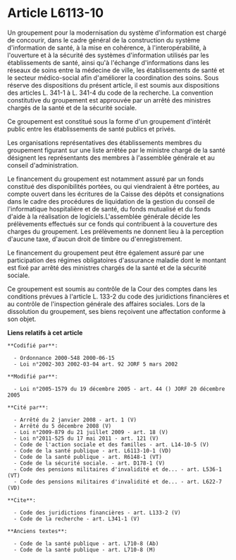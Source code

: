 # Article L6113-10

Un groupement pour la modernisation du système d'information est chargé de concourir, dans le cadre général de la
construction du système d'information de santé, à la mise en cohérence, à l'interopérabilité, à l'ouverture et à la sécurité
des systèmes d'information utilisés par les établissements de santé, ainsi qu'à l'échange d'informations dans les réseaux de
soins entre la médecine de ville, les établissements de santé et le secteur médico-social afin d'améliorer la coordination
des soins. Sous réserve des dispositions du présent article, il est soumis aux dispositions des articles L. 341-1 à L. 341-4
du code de la recherche. La convention constitutive du groupement est approuvée par un arrêté des ministres chargés de la
santé et de la sécurité sociale. 

Ce groupement est constitué sous la forme d'un groupement d'intérêt public entre les établissements de santé publics et
privés. 

Les organisations représentatives des établissements membres du groupement figurant sur une liste arrêtée par le ministre
chargé de la santé désignent les représentants des membres à l'assemblée générale et au conseil d'administration. 

Le financement du groupement est notamment assuré par un fonds constitué des disponibilités portées, ou qui viendraient à
être portées, au compte ouvert dans les écritures de la Caisse des dépôts et consignations dans le cadre des procédures de
liquidation de la gestion du conseil de l'informatique hospitalière et de santé, du fonds mutualisé et du fonds d'aide à la
réalisation de logiciels.L'assemblée générale décide les prélèvements effectués sur ce fonds qui contribuent à la couverture
des charges du groupement. Les prélèvements ne donnent lieu à la perception d'aucune taxe, d'aucun droit de timbre ou
d'enregistrement. 

Le financement du groupement peut être également assuré par une participation des régimes obligatoires d'assurance maladie
dont le montant est fixé par arrêté des ministres chargés de la santé et de la sécurité sociale. 

Ce groupement est soumis au contrôle de la Cour des comptes dans les conditions prévues à l'article L. 133-2 du code des
juridictions financières et au contrôle de l'inspection générale des affaires sociales. Lors de la dissolution du groupement,
ses biens reçoivent une affectation conforme à son objet.

**Liens relatifs à cet article**

	**Codifié par**:

	  - Ordonnance 2000-548 2000-06-15
	  - Loi n°2002-303 2002-03-04 art. 92 JORF 5 mars 2002

	**Modifié par**:

	  - Loi n°2005-1579 du 19 décembre 2005 - art. 44 () JORF 20 décembre 2005

	**Cité par**:

	  - Arrêté du 2 janvier 2008 - art. 1 (V)
	  - Arrêté du 5 décembre 2008 (V)
	  - Loi n°2009-879 du 21 juillet 2009 - art. 18 (V)
	  - Loi n°2011-525 du 17 mai 2011 - art. 121 (V)
	  - Code de l'action sociale et des familles - art. L14-10-5 (V)
	  - Code de la santé publique - art. L6113-10-1 (VD)
	  - Code de la santé publique - art. R6148-1 (VT)
	  - Code de la sécurité sociale. - art. D178-1 (V)
	  - Code des pensions militaires d'invalidité et de... - art. L536-1 (VT)
	  - Code des pensions militaires d'invalidité et de... - art. L622-7 (VD)

	**Cite**:

	  - Code des juridictions financières - art. L133-2 (V)
	  - Code de la recherche - art. L341-1 (V)

	**Anciens textes**:

	  - Code de la santé publique - art. L710-8 (Ab)
	  - Code de la santé publique - art. L710-8 (M)

